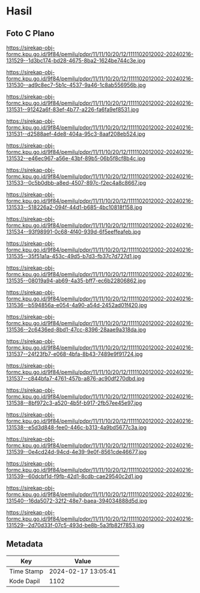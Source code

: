 # Hasil

## Foto C Plano

https://sirekap-obj-formc.kpu.go.id/9f84/pemilu/pdpr/11/11/10/20/12/1111102012002-20240216-131529--1d3bc174-bd28-4675-8ba2-1624be744c3e.jpg

https://sirekap-obj-formc.kpu.go.id/9f84/pemilu/pdpr/11/11/10/20/12/1111102012002-20240216-131530--ad9c8ec7-5b1c-4537-9a46-1c8ab556956b.jpg

https://sirekap-obj-formc.kpu.go.id/9f84/pemilu/pdpr/11/11/10/20/12/1111102012002-20240216-131531--91242a6f-83ef-4b77-a226-fa6fa9ef8531.jpg

https://sirekap-obj-formc.kpu.go.id/9f84/pemilu/pdpr/11/11/10/20/12/1111102012002-20240216-131531--d2588aef-4de8-404a-95c3-8aaf208eb524.jpg

https://sirekap-obj-formc.kpu.go.id/9f84/pemilu/pdpr/11/11/10/20/12/1111102012002-20240216-131532--e46ec967-a56e-43bf-89b5-06b5f8cf8b4c.jpg

https://sirekap-obj-formc.kpu.go.id/9f84/pemilu/pdpr/11/11/10/20/12/1111102012002-20240216-131533--0c5b0dbb-a8ed-4507-897c-f2ec4a8c8667.jpg

https://sirekap-obj-formc.kpu.go.id/9f84/pemilu/pdpr/11/11/10/20/12/1111102012002-20240216-131533--518226a2-094f-44d1-b685-4bc10818f158.jpg

https://sirekap-obj-formc.kpu.go.id/9f84/pemilu/pdpr/11/11/10/20/12/1111102012002-20240216-131534--93f98991-0c68-4f40-939d-6f5eeffeafeb.jpg

https://sirekap-obj-formc.kpu.go.id/9f84/pemilu/pdpr/11/11/10/20/12/1111102012002-20240216-131535--35f51a1a-453c-49d5-b7d3-fb37c7d727d1.jpg

https://sirekap-obj-formc.kpu.go.id/9f84/pemilu/pdpr/11/11/10/20/12/1111102012002-20240216-131535--08019a94-ab69-4a35-bff7-ec6b22806862.jpg

https://sirekap-obj-formc.kpu.go.id/9f84/pemilu/pdpr/11/11/10/20/12/1111102012002-20240216-131536--b594856a-e054-4a90-a54d-2452ad01f420.jpg

https://sirekap-obj-formc.kpu.go.id/9f84/pemilu/pdpr/11/11/10/20/12/1111102012002-20240216-131536--2c6436ed-8bd1-47cc-8396-28aae9a318da.jpg

https://sirekap-obj-formc.kpu.go.id/9f84/pemilu/pdpr/11/11/10/20/12/1111102012002-20240216-131537--24f23fb7-e068-4bfa-8b43-7489e9f91724.jpg

https://sirekap-obj-formc.kpu.go.id/9f84/pemilu/pdpr/11/11/10/20/12/1111102012002-20240216-131537--c844bfa7-4761-457b-a876-ac90df270dbd.jpg

https://sirekap-obj-formc.kpu.go.id/9f84/pemilu/pdpr/11/11/10/20/12/1111102012002-20240216-131538--8bf972c3-a520-4b5f-b917-2fb57ee45e97.jpg

https://sirekap-obj-formc.kpu.go.id/9f84/pemilu/pdpr/11/11/10/20/12/1111102012002-20240216-131538--e5d3d848-fee0-446c-b313-4a9bd5677c3a.jpg

https://sirekap-obj-formc.kpu.go.id/9f84/pemilu/pdpr/11/11/10/20/12/1111102012002-20240216-131539--0e4cd24d-94cd-4e39-9e0f-8561cde46677.jpg

https://sirekap-obj-formc.kpu.go.id/9f84/pemilu/pdpr/11/11/10/20/12/1111102012002-20240216-131539--60dcbf1d-f9fb-42d1-8cdb-cae29540c2d1.jpg

https://sirekap-obj-formc.kpu.go.id/9f84/pemilu/pdpr/11/11/10/20/12/1111102012002-20240216-131540--16da5072-32f2-48e7-baea-394034888d5d.jpg

https://sirekap-obj-formc.kpu.go.id/9f84/pemilu/pdpr/11/11/10/20/12/1111102012002-20240216-131529--2d70d33f-07c5-493d-be8b-5a3fb82f7853.jpg


## Metadata

| Key        | Value               |
| ---------- | ------------------- |
| Time Stamp | 2024-02-17 13:05:41 |
| Kode Dapil | 1102                |



